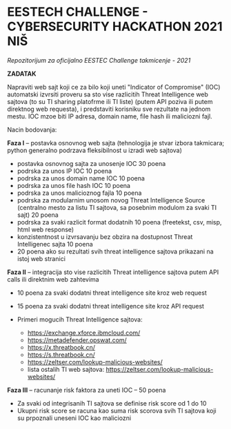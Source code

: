 # EESTECH CHALLENGE - CYBERSECURITY HACKATHON 2021 NIŠ 
_Repozitorijum za oficijalno EESTEC Challenge takmicenje - 2021_

**ZADATAK**

Napraviti web sajt koji ce za bilo koji uneti &quot;Indicator of Compromise&quot; (IOC) automatski izvrsiti proveru sa sto vise razlicitih Threat Intelligence web sajtova (to su TI sharing platofrme ili TI liste) (putem API poziva ili putem direktnog web requesta), i predstaviti korisniku sve rezultate na jednom mestu. IOC mzoe biti IP adresa, domain name, file hash ili maliciozni fajl.

Nacin bodovanja:

**Faza I** – postavka osnovnog web sajta (tehnologija je stvar izbora takmicara; python generalno podrzava fleksibilnost u izradi web sajtova)

  - postavka osnovnog sajta za unosenje IOC 30 poena
  - podrska za unos IP IOC 10 poena
  - podrska za unos domain name IOC 10 poena
  - podrska za unos file hash IOC 10 poena
  - podrska za unos malicioznog fajla 10 poena
  - podrska za modularnim unosom novog Threat Intelligence Source (centralno mesto za listu TI sajtova, sa posebnim modulom za svaki TI sajt) 20 poena
  - podrska za svaki razlicit format dodatnih 10 poena (freetekst, csv, misp, html web response)
  - konzistentnost u izvrsavanju bez obzira na dostupnost Threat Intelligenec sajta 10 poena
  - 20 poena ako su rezultati svih threat intelligence sajtova prikazani na istoj web stranici

**Faza II** – integracija sto vise razlicitih Threat intelligence sajtova putem API calls ili direktnim web zahtevima

- 10 poena za svaki dodatni threat intelligence site kroz web request
- 15 poena za svaki dodatni threat intelligence site kroz API request
- Primeri mogucih Threat Intelligence sajtova:

  - https://exchange.xforce.ibmcloud.com/
  - https://metadefender.opswat.com/
  - https://x.threatbook.cn/
  - https://s.threatbook.cn/
  - https://zeltser.com/lookup-malicious-websites/
  - lista ostalih TI web sajtova: https://zeltser.com/lookup-malicious-websites/

**Faza III** – racunanje risk faktora za uneti IOC – 50 poena

- Za svaki od integrisanih TI sajtova se definise risk score od 1 do 10
- Ukupni risk score se racuna kao suma risk scorova svih TI sajtova koji su prpoznali uneseni IOC kao maliciozni
